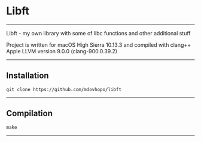 # Libft

----
Libft - my own library with some of libc functions and other additional stuff

Project is written for macOS High Sierra 10.13.3 and compiled with clang++ Apple LLVM version 9.0.0 (clang-900.0.39.2)

----
## Installation

    git clone https://github.com/mdovhopo/libft

----
## Compilation

    make
----
